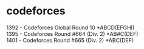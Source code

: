 # codeforces

1392 - Codeforces Global Round 10 *ABCD(EFGHI) <br/>
1395 - Codeforces Round #664 (Div. 2) *AB#C(DEF) <br/>
1401 - Codeforces Round #665 (Div. 2) *ABC(DEF) <br/>

